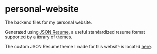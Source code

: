 # personal-website
The backend files for my personal website.

Generated using [JSON Resume](http://jsonresume.org/), a useful standardized resume format supported by a library of themes.

The custom JSON Resume theme I made for this website is located [here](https://github.com/MckennaCisler/jsonresume-theme-concise).
